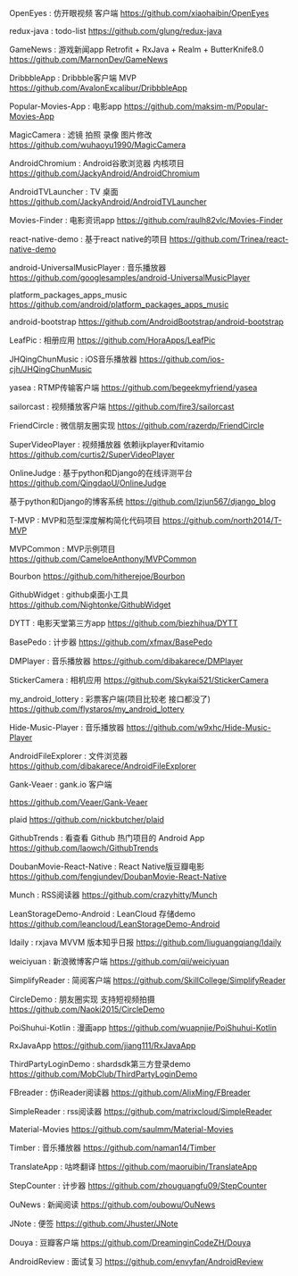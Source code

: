 OpenEyes : 仿开眼视频 客户端
https://github.com/xiaohaibin/OpenEyes

redux-java : todo-list
https://github.com/glung/redux-java

GameNews : 游戏新闻app Retrofit + RxJava + Realm + ButterKnife8.0
https://github.com/MarnonDev/GameNews

DribbbleApp : Dribbble客户端 MVP
https://github.com/AvalonExcalibur/DribbbleApp

Popular-Movies-App : 电影app
https://github.com/maksim-m/Popular-Movies-App

MagicCamera : 滤镜 拍照 录像 图片修改
https://github.com/wuhaoyu1990/MagicCamera

AndroidChromium : Android谷歌浏览器 内核项目
https://github.com/JackyAndroid/AndroidChromium

AndroidTVLauncher : TV 桌面
https://github.com/JackyAndroid/AndroidTVLauncher

Movies-Finder : 电影资讯app
https://github.com/raulh82vlc/Movies-Finder

react-native-demo : 基于react native的项目
https://github.com/Trinea/react-native-demo

android-UniversalMusicPlayer : 音乐播放器
https://github.com/googlesamples/android-UniversalMusicPlayer

platform_packages_apps_music
https://github.com/android/platform_packages_apps_music

android-bootstrap
https://github.com/AndroidBootstrap/android-bootstrap

LeafPic : 相册应用
https://github.com/HoraApps/LeafPic

JHQingChunMusic : iOS音乐播放器
https://github.com/ios-cjh/JHQingChunMusic

yasea : RTMP传输客户端
https://github.com/begeekmyfriend/yasea

sailorcast : 视频播放客户端
https://github.com/fire3/sailorcast

FriendCircle : 微信朋友圈实现
https://github.com/razerdp/FriendCircle

SuperVideoPlayer : 视频播放器 依赖ijkplayer和vitamio
https://github.com/curtis2/SuperVideoPlayer

OnlineJudge : 基于python和Django的在线评测平台
https://github.com/QingdaoU/OnlineJudge

基于python和Django的博客系统
https://github.com/lzjun567/django_blog

T-MVP : MVP和范型深度解构简化代码项目
https://github.com/north2014/T-MVP

MVPCommon : MVP示例项目
https://github.com/CameloeAnthony/MVPCommon

Bourbon
https://github.com/hitherejoe/Bourbon

GithubWidget : github桌面小工具
https://github.com/Nightonke/GithubWidget

DYTT : 电影天堂第三方app
https://github.com/biezhihua/DYTT

BasePedo : 计步器
https://github.com/xfmax/BasePedo

DMPlayer : 音乐播放器
https://github.com/dibakarece/DMPlayer

StickerCamera : 相机应用
https://github.com/Skykai521/StickerCamera

my_android_lottery : 彩票客户端(项目比较老 接口都没了)
https://github.com/flystaros/my_android_lottery

Hide-Music-Player : 音乐播放器
https://github.com/w9xhc/Hide-Music-Player

AndroidFileExplorer : 文件浏览器
https://github.com/dibakarece/AndroidFileExplorer

Gank-Veaer : gank.io 客户端

https://github.com/Veaer/Gank-Veaer

plaid
https://github.com/nickbutcher/plaid

GithubTrends : 看查看 Github 热门项目的 Android App
https://github.com/laowch/GithubTrends

DoubanMovie-React-Native : React Native版豆瓣电影
https://github.com/fengjundev/DoubanMovie-React-Native

Munch : RSS阅读器
https://github.com/crazyhitty/Munch

LeanStorageDemo-Android : LeanCloud 存储demo
https://github.com/leancloud/LeanStorageDemo-Android

Idaily : rxjava MVVM 版本知乎日报
https://github.com/liuguangqiang/Idaily

weiciyuan : 新浪微博客户端
https://github.com/qii/weiciyuan

SimplifyReader : 简阅客户端
https://github.com/SkillCollege/SimplifyReader

CircleDemo : 朋友圈实现 支持短视频拍摄
https://github.com/Naoki2015/CircleDemo

PoiShuhui-Kotlin : 漫画app
https://github.com/wuapnjie/PoiShuhui-Kotlin

RxJavaApp
https://github.com/jiang111/RxJavaApp

ThirdPartyLoginDemo : shardsdk第三方登录demo
https://github.com/MobClub/ThirdPartyLoginDemo

FBreader : 仿iReader阅读器
https://github.com/AlixMing/FBreader

SimpleReader : rss阅读器
https://github.com/matrixcloud/SimpleReader

Material-Movies
https://github.com/saulmm/Material-Movies

Timber : 音乐播放器
https://github.com/naman14/Timber

TranslateApp : 咕咚翻译
https://github.com/maoruibin/TranslateApp

StepCounter : 计步器
https://github.com/zhouguangfu09/StepCounter

OuNews : 新闻阅读
https://github.com/oubowu/OuNews

JNote : 便签
https://github.com/Jhuster/JNote

Douya : 豆瓣客户端
https://github.com/DreaminginCodeZH/Douya

AndroidReview : 面试复习
https://github.com/envyfan/AndroidReview
